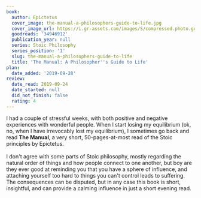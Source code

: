 ```yaml
---
book:
  author: Epictetus
  cover_image: the-manual-a-philosophers-guide-to-life.jpg
  cover_image_url: https://i.gr-assets.com/images/S/compressed.photo.goodreads.com/books/1525038557l/34946912._SX98_.jpg
  goodreads: '34946912'
  publication_year: null
  series: Stoic Philosophy
  series_position: '1'
  slug: the-manual-a-philosophers-guide-to-life
  title: 'The Manual: A Philosopher''s Guide to Life'
plan:
  date_added: '2019-09-28'
review:
  date_read: 2019-09-24
  date_started: null
  did_not_finish: false
  rating: 4
---
```


I had a couple of stressful weeks, with both positive and negative experiences with wonderful people. When I start losing my equilibrium (ok, no, when I have irrevocably lost my equilibrium), I sometimes go back and read **The Manual**, a very short, 50-pages-at-most read of the Stoic principles by Epictetus.<br /><br />I don't agree with some parts of Stoic philosophy, mostly regarding the natural order of things and how people connect to one another, but boy are they ever good at reminding you that you have a sphere of influence, and attaching yourself too hard to things you can't control leads to suffering. The consequences can be disputed, but in any case this book is short, insightful, and can provide a calming influence in just a short evening read.
